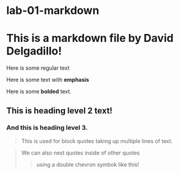 # lab-01-markdown

# This is a markdown file by David Delgadillo!

Here is some regular text

Here is some text with **emphasis**

Here is some **bolded** text.

## This is heading level 2 text!

### And this is heading level 3.

> This is used for block quotes
> taking up multiple lines
> of text.

> We can also nest quotes inside of other quotes
>
> > using a double chevron symbok like this!
